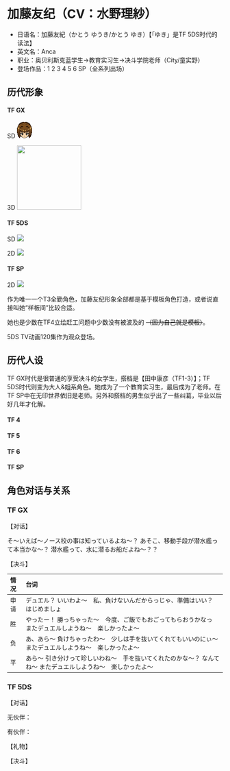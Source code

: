 # 加藤友纪（CV：水野理紗）

- 日语名：加藤友紀（かとう ゆうき/かとう ゆき）【「ゆき」是TF 5DS时代的读法】
- 英文名：Anca
- 职业：奥贝利斯克蓝学生→教育实习生→决斗学院老师（City/童实野）
- 登场作品：1 2 3 4 5 6 SP（全系列出场）

## 历代形象

<!-- tabs:start -->

#### **TF GX**

SD  <img src= "_media/face/yuuki-gx.png">

3D  <img src="https://img.chukogals.tk/file/taggals/2022/09/202209082053513.png" width = "150" height = "150" >

#### **TF 5DS**

SD <img src="https://img.chukogals.tk/file/taggals/2022/09/202209091009471.png"/>

2D <img src="https://img.chukogals.tk/file/taggals/2022/09/202209091021397.png"/>

#### **TF SP**

2D  <img src="https://img.chukogals.tk/file/taggals/2022/09/202209082057163.png"/>

<!-- tabs:end -->

作为唯一一个T3全勤角色，加藤友纪形象全部都是基于模板角色打造，或者说直接叫她“样板间”比较合适。

她也是少数在TF4立绘赶工问题中少数没有被波及的 ~~（因为自己就是模板）~~。

5DS TV动画120集作为观众登场。



## 历代人设

TF GX时代是很普通的享受决斗的女学生，搭档是【田中康彦（TF1-3）】；TF 5DS时代则变为大人&姐系角色。她成为了一个教育实习生，最后成为了老师。在TF SP中在无印世界依旧是老师。另外和搭档的男生似乎出了一些纠葛，毕业以后好几年才化解。

<!-- tabs:start -->

#### **TF 4**

#### **TF 5**

#### **TF 6**

#### **TF SP**

<!-- tabs:end -->

## 角色对话与关系

### TF GX

【对话】

そ～いえば～ノース校の事は知っているよね～？
あそこ、移動手段が潜水艦って本当かな～？
潜水艦って、水に潜るお船だよね～？？

【决斗】

|情况|台词|
|:----|:----|
|申请|デュエル？ いいわよ～　私、負けないんだからっじゃ、準備はいい？　はじめましょ|
|胜|やったー！ 勝っちゃった～　今度、ご飯でもおごってもらおうかなっ またデュエルしようね～　楽しかったよ～|
|负|あ、あら～ 負けちゃったわ～　少しは手を抜いてくれてもいいのにぃ～ またデュエルしようね～　楽しかったよ～|
|平|あら～ 引き分けって珍しいわね～　手を抜いてくれたのかな～？ なんてね～ またデュエルしようね～　楽しかったよ～|

### TF 5DS

【对话】

无伙伴：


有伙伴：


【礼物】


【决斗】

